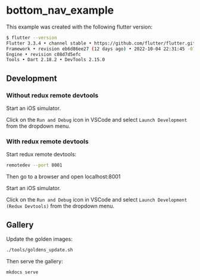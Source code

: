 # bottom_nav_example

This example was created with the following flutter version:

```sh
$ flutter --version
Flutter 3.3.4 • channel stable • https://github.com/flutter/flutter.git
Framework • revision eb6d86ee27 (12 days ago) • 2022-10-04 22:31:45 -0700
Engine • revision c08d7d5efc
Tools • Dart 2.18.2 • DevTools 2.15.0
```

## Development

### Without redux remote devtools

Start an iOS simulator.

Click on the `Run and Debug` icon in VSCode and select `Launch Development` from the dropdown menu.

### With redux remote devtools

Start redux remote devtools:

```sh
remotedev --port 8001
```

Then go to a browser and open localhost:8001

Start an iOS simulator.

Click on the `Run and Debug` icon in VSCode and select `Launch Development (Redux Devtools)` from the dropdown menu.

## Gallery

Update the golden images:

```sh
./tools/goldens_update.sh
```

Then serve the gallery:

```sh
mkdocs serve
```
